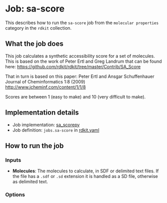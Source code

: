# Job: sa-score

This describes how to run the `sa-score` job from the `molecular properties` category in the `rdkit` collection.

## What the job does

This job calculates a synthetic accessibility score for a set of molecules.
This is based on the work of Peter Ertl and Greg Landrum that can be found here:
https://github.com/rdkit/rdkit/tree/master/Contrib/SA_Score

That in turn is based on this paper:
Peter Ertl and Ansgar Schuffenhauer
Journal of Cheminformatics 1:8 (2009)
http://www.jcheminf.com/content/1/1/8

Scores are between 1 (easy to make) and 10 (very difficult to make).

## Implementation details

* Job implementation: [sa_scorepy](/sa_score.py)
* Job definition: `jobs.sa-score` in [rdkit.yaml](../rdkit.yaml)

## How to run the job

### Inputs

* **Molecules**: The molecules to calculate, in SDF or delimited text files. If the file has a `.sdf` or `.sd` extension it is handled as a SD file, otherwise as delimited text.

### Options